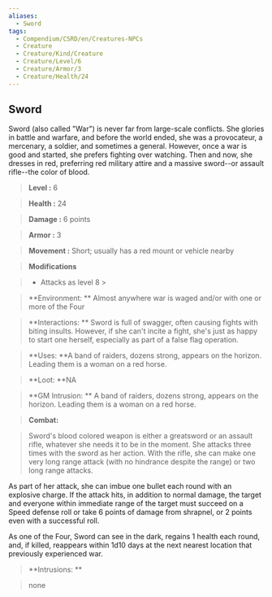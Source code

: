 ```yaml
---
aliases:
  - Sword
tags:
  - Compendium/CSRD/en/Creatures-NPCs
  - Creature
  - Creature/Kind/Creature
  - Creature/Level/6
  - Creature/Armor/3
  - Creature/Health/24
---
```

  
    
## Sword    
Sword (also called "War") is never far from large-scale conflicts. She glories in battle and warfare, and before the world ended, she was a provocateur, a mercenary, a soldier, and sometimes a general. However, once a war is good and started, she prefers fighting over watching. Then and now, she dresses in red, preferring red military attire and a massive sword--or assault rifle--the color of blood.    
  
    
> **Level :** 6    
> **Health :** 24    
> **Damage :** 6 points    
> **Armor :** 3    
> **Movement :** Short; usually has a red mount or vehicle nearby    
> **Modifications**    
>- Attacks as level 8 >  
>    
> **Environment: ** Almost anywhere war is waged and/or with one or more of the Four    
> **Interactions: ** Sword is full of swagger, often causing fights with biting insults. However, if she can't incite a fight, she's just as happy to start one herself, especially as part of a false flag operation.    
> **Uses: **A band of raiders, dozens strong, appears on the horizon. Leading them is a woman on a red horse.    
> **Loot: **NA    
> **GM Intrusion: ** A band of raiders, dozens strong, appears on the horizon. Leading them is a woman on a red horse.    
  
> **Combat:**   
> Sword's blood colored weapon is either a greatsword or an assault rifle, whatever she needs it to be in the moment. She attacks three times with the sword as her action. With the rifle, she can make one very long range attack (with no hindrance despite the range) or two long range attacks.   
As part of her attack, she can imbue one bullet each round with an explosive charge. If the attack hits, in addition to normal damage, the target and everyone within immediate range of the target must succeed on a Speed defense roll or take 6 points of damage from shrapnel, or 2 points even with a successful roll.   
As one of the Four, Sword can see in the dark, regains 1 health each round, and, if killed, reappears within 1d10 days at the next nearest location that previously experienced war.    
    
  
> **Intrusions: **   
> none    
